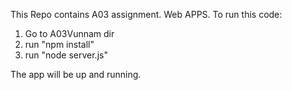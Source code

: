 This Repo contains A03 assignment. Web APPS.
To run this code:
1. Go to A03Vunnam dir
2. run "npm install"
3. run "node server.js"

The app will be up and running.
